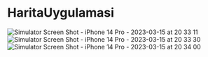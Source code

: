 # HaritaUygulamasi
![Simulator Screen Shot - iPhone 14 Pro - 2023-03-15 at 20 33 11](https://user-images.githubusercontent.com/96181594/225394828-34331058-60ce-4d09-849d-d6d1cdf0e28c.png)
![Simulator Screen Shot - iPhone 14 Pro - 2023-03-15 at 20 33 30](https://user-images.githubusercontent.com/96181594/225395228-f0111e26-36d8-4510-bfa0-04d7318f7d8a.png)
![Simulator Screen Shot - iPhone 14 Pro - 2023-03-15 at 20 34 00](https://user-images.githubusercontent.com/96181594/225395980-65ce413e-3a1e-4ff7-ad72-46f7e93c5fcc.png)

